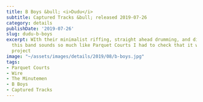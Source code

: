 ```yaml
---
title: B Boys &bull; <i>Dudu</i>
subtitle: Captured Tracks &bull; released 2019-07-26
category: details
publishDate: '2019-07-26'
slug: dudu-b-boys
excerpt: WIth their minimalist riffing, straight ahead drumming, and disaffected vocals,
  this band sounds so much like Parquet Courts I had to check that it wasn’t a side
  project
image: "~/assets/images/details/2019/08/b-boys.jpg"
tags:
- Parquet Courts
- Wire
- The Minutemen
- B Boys
- Captured Tracks
---
```


